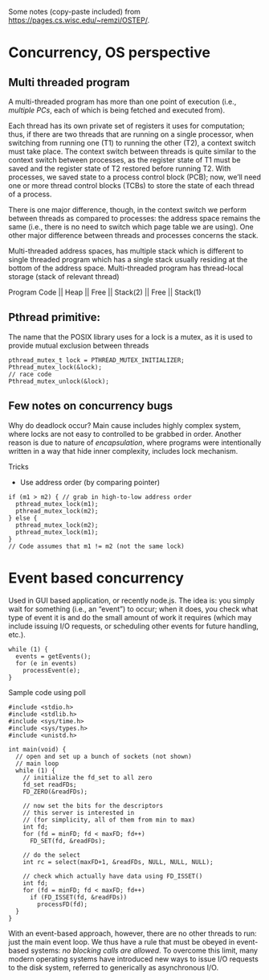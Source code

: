 Some notes (copy-paste included) from https://pages.cs.wisc.edu/~remzi/OSTEP/.

# Concurrency, OS perspective


## Multi threaded program

A multi-threaded program has more than
one point of execution (i.e., *multiple PCs*, each of which is being fetched
and executed from).

Each thread has its own private set of registers it
uses for computation; thus, if there are two threads that are running on
a single processor, when switching from running one (T1) to running the
other (T2), a context switch must take place. The context switch between
threads is quite similar to the context switch between processes, as the
register state of T1 must be saved and the register state of T2 restored
before running T2. With processes, we saved state to a process control
block (PCB); now, we’ll need one or more thread control blocks (TCBs)
to store the state of each thread of a process.


There is one major difference, though, in the context switch we 
perform between threads as compared to processes: the address space remains the same 
(i.e., there is no need to switch which page table we are using).
One other major difference between threads and processes concerns
the stack.

Multi-threaded address spaces, has multiple stack which is different to single threaded
program which has a single stack usually residing at the bottom of the address space.
Multi-threaded program has thread-local storage (stack of relevant thread)


Program Code
   ||
  Heap 
   ||
  Free
   ||
  Stack(2)
   ||
  Free
   ||
  Stack(1)


## Pthread primitive:

The name that the POSIX library uses for a lock is a mutex, as it is used
to provide mutual exclusion between threads

```
pthread_mutex_t lock = PTHREAD_MUTEX_INITIALIZER;
Pthread_mutex_lock(&lock);
// race code
Pthread_mutex_unlock(&lock);
```

## Few notes on concurrency bugs

Why do deadlock occur?
Main cause includes highly complex system, where locks are not easy to controlled to be grabbed 
in order. Another reason is due to nature of *encapsulation*, where programs were intentionally 
written in a way that hide inner complexity, includes lock mechanism.

Tricks
- Use address order (by comparing pointer)

```
if (m1 > m2) { // grab in high-to-low address order
  pthread_mutex_lock(m1);
  pthread_mutex_lock(m2);
} else {
  pthread_mutex_lock(m2);
  pthread_mutex_lock(m1);
}
// Code assumes that m1 != m2 (not the same lock)
```

# Event based concurrency

Used in GUI based application, or recently node.js. 
The idea is: 
you simply wait for something (i.e., an “event”) to occur; when it does, you check what type of
event it is and do the small amount of work it requires 
(which may include issuing I/O requests, or scheduling other events for future handling, etc.). 

```
while (1) {
  events = getEvents();
  for (e in events)
    processEvent(e);
}
```

Sample code using poll

```
#include <stdio.h>
#include <stdlib.h>
#include <sys/time.h>
#include <sys/types.h>
#include <unistd.h>

int main(void) {
  // open and set up a bunch of sockets (not shown)
  // main loop
  while (1) {
    // initialize the fd_set to all zero
    fd_set readFDs;
    FD_ZERO(&readFDs);

    // now set the bits for the descriptors
    // this server is interested in
    // (for simplicity, all of them from min to max)
    int fd;
    for (fd = minFD; fd < maxFD; fd++)
      FD_SET(fd, &readFDs);

    // do the select
    int rc = select(maxFD+1, &readFDs, NULL, NULL, NULL);

    // check which actually have data using FD_ISSET()
    int fd;
    for (fd = minFD; fd < maxFD; fd++)
      if (FD_ISSET(fd, &readFDs))
        processFD(fd);
  }
}
```

With an event-based approach, however, there are no other threads to
run: just the main event loop. We thus have a rule that must be
obeyed in event-based systems: *no blocking calls are allowed*.
To overcome this limit, many modern operating systems have 
introduced new ways to issue I/O requests to the disk system, referred to
generically as asynchronous I/O. 
